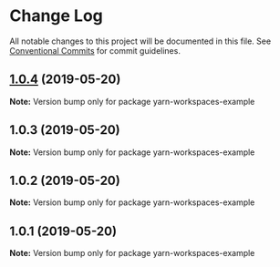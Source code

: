 # Change Log

All notable changes to this project will be documented in this file.
See [Conventional Commits](https://conventionalcommits.org) for commit guidelines.

## [1.0.4](https://github.com/vndung/yarn-workspaces-example/compare/v1.0.3...v1.0.4) (2019-05-20)

**Note:** Version bump only for package yarn-workspaces-example





## 1.0.3 (2019-05-20)

**Note:** Version bump only for package yarn-workspaces-example





## 1.0.2 (2019-05-20)

**Note:** Version bump only for package yarn-workspaces-example





## 1.0.1 (2019-05-20)

**Note:** Version bump only for package yarn-workspaces-example
